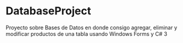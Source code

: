 # DatabaseProject
Proyecto sobre Bases de Datos en donde consigo agregar, eliminar y modificar productos de una tabla usando Windows Forms y C#
3
